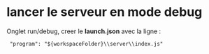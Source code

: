 # lancer le serveur en mode debug

Onglet run/debug, creer le **launch.json** avec la ligne :  
```
 "program": "${workspaceFolder}\\server\\index.js"
```